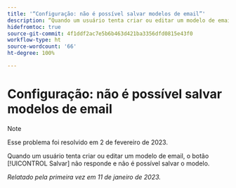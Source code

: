 ```yaml
---
title: '“Configuração: não é possível salvar modelos de email”'
description: “Quando um usuário tenta criar ou editar um modelo de email, o botão Salvar não responde e não é possível salvar o modelo.”
hidefromtoc: true
source-git-commit: 4f1ddf2ac7e5b6b463d421ba3356dfd0815e43f0
workflow-type: ht
source-wordcount: '66'
ht-degree: 100%

---
```



# Configuração: não é possível salvar modelos de email

>[!NOTE]
>
>Esse problema foi resolvido em 2 de fevereiro de 2023.

Quando um usuário tenta criar ou editar um modelo de email, o botão [!UICONTROL Salvar] não responde e não é possível salvar o modelo.

_Relatado pela primeira vez em 11 de janeiro de 2023._

